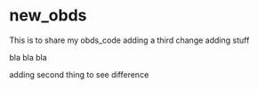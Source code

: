 # new_obds
This is to share my obds_code
adding a third change 
adding stuff 

bla bla bla

adding second thing to see difference
